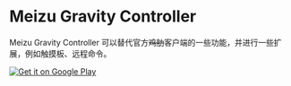 # Meizu Gravity Controller

Meizu Gravity Controller 可以替代官方~~鸡肋~~客户端的一些功能，并进行一些扩展，例如触摸板、远程命令。

<a href='https://play.google.com/store/apps/details?id=moe.lz233.meizugravity.controller&pcampaignid=pcampaignidMKT-Other-global-all-co-prtnr-py-PartBadge-Mar2515-1'><img alt='Get it on Google Play' src='https://play.google.com/intl/en_us/badges/static/images/badges/en_badge_web_generic.eps'/></a>